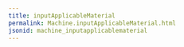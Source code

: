 ```yaml
---
title: inputApplicableMaterial
permalink: Machine.inputApplicableMaterial.html
jsonid: machine_inputapplicablematerial
---
```

